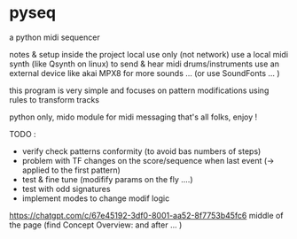 # pyseq
a python midi sequencer

notes & setup inside the project
local use only (not network)
use a local midi synth (like Qsynth on linux) to send & hear midi drums/instruments
use an external device like akai MPX8 for more sounds ... (or use SoundFonts ... )

this program is very simple and focuses on pattern modifications using rules to transform tracks

python only, 
mido module for midi messaging
that's all folks, enjoy !

TODO :
- verify check patterns conformity (to avoid bas numbers of steps)
- problem with TF changes on the score/sequence when last event (-> applied to the first pattern)
- test & fine tune (modifify params on the fly ....)
- test with odd signatures 
- implement modes to change modif logic 

https://chatgpt.com/c/67e45192-3df0-8001-aa52-8f7753b45fc6
middle of the page (find Concept Overview: and after ... )

